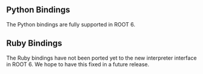 

## Python Bindings

The Python bindings are fully supported in ROOT 6.

## Ruby Bindings

The Ruby bindings have not been ported yet to the new interpreter interface in ROOT 6. We hope to have this fixed in a future release.

